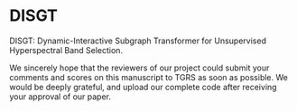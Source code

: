 # DISGT
DISGT: Dynamic-Interactive Subgraph Transformer for Unsupervised Hyperspectral Band Selection.

We sincerely hope that the reviewers of our project could submit your comments and scores on this manuscript to TGRS as soon as possible. We would be deeply grateful, and upload our complete code after receiving your approval of our paper.

